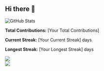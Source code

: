 ## Hi there 👋

<img src="https://github-readme-stats.vercel.app/api?username=bpace1&show_icons=true&theme=tokyonight" alt="GitHub Stats" />

**Total Contributions:** 
[Your Total Contributions]

**Current Streak:** 
[Your Current Streak] days

**Longest Streak:** 
[Your Longest Streak] days

![](https://github-readme-streak-stats.herokuapp.com/?user=bpace1&theme=dark&hide_border=false)<br/>
![](https://github-readme-stats.vercel.app/api/top-langs/?username=bpace1&theme=dark&hide_border=false&include_all_commits=true&count_private=true&layout=compact)

<!--
[![Pace's GitHub stats](https://github-readme-stats.vercel.app/api?username=bpace1)](https://github.com/bpace1/github-readme-stats)
**bpace1/bpace1** is a ✨ _special_ ✨ repository because its `README.md` (this file) appears on your GitHub profile.

Here are some ideas to get you started:

- 🔭 I’m currently working on ...
- 🌱 I’m currently learning ...
- 👯 I’m looking to collaborate on ...
- 🤔 I’m looking for help with ...
- 💬 Ask me about ...
- 📫 How to reach me: ...
- 😄 Pronouns: ...
- ⚡ Fun fact: ...
-->
